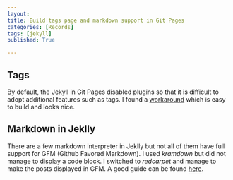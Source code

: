 ```yaml
---
layout: 
title: Build tags page and markdown support in Git Pages
categories: [Records]
tags: [jekyll]
published: True

---
```


## Tags

By default, the Jekyll in Git Pages disabled plugins so that it is difficult to adopt additional features such as tags. I found a [workaround](https://blog.brandonparsons.me/2015-using-tags-in-a-jekyll-blog-on-github-pages/) which is easy to build and looks nice.


## Markdown in Jeklly

There are a few markdown interpreter in Jeklly but not all of them have full support for GFM (Github Favored Markdown). I used *kramdown* but did not manage to display a code block. I switched to *redcarpet* and manage to make the posts displayed in GFM. A good guide can be found [here](http://milanaryal.com/2015/writing-on-github-pages-and-jekyll-using-markdown/).

